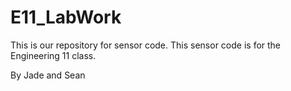 # E11_LabWork

This is our repository for sensor code. This sensor code is for the Engineering 11 class. 

By Jade and Sean
